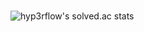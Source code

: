 <!-- ## 🌐 Socials
[![Tistory](https://img.shields.io/badge/Tistory-FF5A4A?logo=Tistory&logoColor=white)](https://wsh6922.tistory.com/)
[![Velog](https://img.shields.io/badge/Velog-20C997?logo=Velog&logoColor=white)](https://velog.io/@milesian/posts)

## 💻 Tech Stack
### 🌕 Front-end
![HTML5](https://img.shields.io/badge/HTML5-E34F26?logo=html5&logoColor=white)
![CSS3](https://img.shields.io/badge/CSS3-1572B6?logo=css3&logoColor=white) 

### 🌑 Back-end
![Java](https://img.shields.io/badge/Java-007396?logo=Java&logoColor=white)
![SpringBoot](https://img.shields.io/badge/SpringBoot-6DB33F?logo=springboot&logoColor=white)
![SpringMVC](https://img.shields.io/badge/SpringMVC-6DB33F?logo=spring&logoColor=white)
![SpringSecurity](https://img.shields.io/badge/SpringSecurity-6DB33F?logo=SpringSecurity&logoColor=white)
![JPA](https://img.shields.io/badge/JPA-BDAD79?logo=jpa&logoColor=white)

### 🌗 DevOps
![Git](https://img.shields.io/badge/Git-F05032?logo=git&logoColor=white)
![GitHub](https://img.shields.io/badge/GitHub-181717?logo=github&logoColor=white)
![!Postman](https://img.shields.io/badge/Postman-FF6C37?logo=Postman&logoColor=white)
![MySQL](https://img.shields.io/badge/MySQL-4479A1?logo=MySQL&logoColor=white)
![MariaDB](https://img.shields.io/badge/MariaDB-003545?logo=mariadb&logoColor=white)

### 🌖 Tools
![IntelliJ IDEA](https://img.shields.io/badge/IntelliJIDEA-000000?logo=intellijidea&logoColor=white)
![VSCode](https://img.shields.io/badge/VSCode-007ACC?logo=visualstudiocode&logoColor=white)
![Eclipse](https://img.shields.io/badge/Eclipse-2C2255?logo=Eclipse&logoColor=white)

### 🌠 Collaboration
![Slack](https://img.shields.io/badge/Slack-4A154B?logo=slack&logoColor=white) -->

<!--
![JavaScript](https://img.shields.io/badge/JavaScript-F7DF1E?logo=javascript&logoColor=white)
![TypeScript](https://img.shields.io/badge/TypeScript-3178C6?logo=TypeScript&logoColor=white)
![React](https://img.shields.io/badge/React-61DAFB?logo=React&logoColor=white)
![Python](https://img.shields.io/badge/Python-3776AB?logo=Python&logoColor=white)
-->

#
![hyp3rflow's solved.ac stats](https://github-readme-solvedac.hyp3rflow.vercel.app/api/?handle=wsh6922)

<!-- <img src=""> -->

<!--
### Hi there 👋
**Mi1esian/Mi1esian** is a ✨ _special_ ✨ repository because its `README.md` (this file) appears on your GitHub profile.

Here are some ideas to get you started:

- 🔭 I’m currently working on ...
- 🌱 I’m currently learning ...
- 👯 I’m looking to collaborate on ...
- 🤔 I’m looking for help with ...
- 💬 Ask me about ...
- 📫 How to reach me: ...
- 😄 Pronouns: ...
- ⚡ Fun fact: ...
-->
